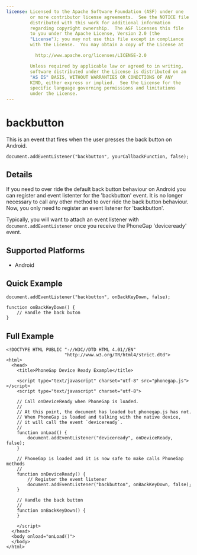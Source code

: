 ```yaml
---
license: Licensed to the Apache Software Foundation (ASF) under one
         or more contributor license agreements.  See the NOTICE file
         distributed with this work for additional information
         regarding copyright ownership.  The ASF licenses this file
         to you under the Apache License, Version 2.0 (the
         "License"); you may not use this file except in compliance
         with the License.  You may obtain a copy of the License at

           http://www.apache.org/licenses/LICENSE-2.0

         Unless required by applicable law or agreed to in writing,
         software distributed under the License is distributed on an
         "AS IS" BASIS, WITHOUT WARRANTIES OR CONDITIONS OF ANY
         KIND, either express or implied.  See the License for the
         specific language governing permissions and limitations
         under the License.
---
```


backbutton
===========

This is an event that fires when the user presses the back button on Android.

    document.addEventListener("backbutton", yourCallbackFunction, false);

Details
-------

If you need to over ride the default back button behaviour on Android you can register and event listenter for the 'backbutton' event.  It is no longer necessary to call any other method to over ride the back button behaviour.  Now, you only need to register an event listener for 'backbutton'.

Typically, you will want to attach an event listener with `document.addEventListener` once you receive the PhoneGap 'deviceready' event.

Supported Platforms
-------------------

- Android

Quick Example
-------------

    document.addEventListener("backbutton", onBackKeyDown, false);

    function onBackKeyDown() {
        // Handle the back buton
    }

Full Example
------------

    <!DOCTYPE HTML PUBLIC "-//W3C//DTD HTML 4.01//EN"
                          "http://www.w3.org/TR/html4/strict.dtd">
    <html>
      <head>
        <title>PhoneGap Device Ready Example</title>

        <script type="text/javascript" charset="utf-8" src="phonegap.js"></script>
        <script type="text/javascript" charset="utf-8">

        // Call onDeviceReady when PhoneGap is loaded.
        //
        // At this point, the document has loaded but phonegap.js has not.
        // When PhoneGap is loaded and talking with the native device,
        // it will call the event `deviceready`.
        // 
        function onLoad() {
            document.addEventListener("deviceready", onDeviceReady, false);
        }

        // PhoneGap is loaded and it is now safe to make calls PhoneGap methods
        //
        function onDeviceReady() {
            // Register the event listener
            document.addEventListener("backbutton", onBackKeyDown, false);
        }
        
        // Handle the back button
        //
        function onBackKeyDown() {
        }

        </script>
      </head>
      <body onload="onLoad()">
      </body>
    </html>
